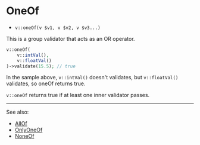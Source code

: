 # OneOf

- `v::oneOf(v $v1, v $v2, v $v3...)`

This is a group validator that acts as an OR operator.

```php
v::oneOf(
    v::intVal(),
    v::floatVal()
)->validate(15.5); // true
```

In the sample above, `v::intVal()` doesn't validates, but
`v::floatVal()` validates, so oneOf returns true.

`v::oneOf` returns true if at least one inner validator
passes.

***
See also:

  * [AllOf](AllOf.md)
  * [OnlyOneOf](OnlyOneOf.md)
  * [NoneOf](NoneOf.md)
